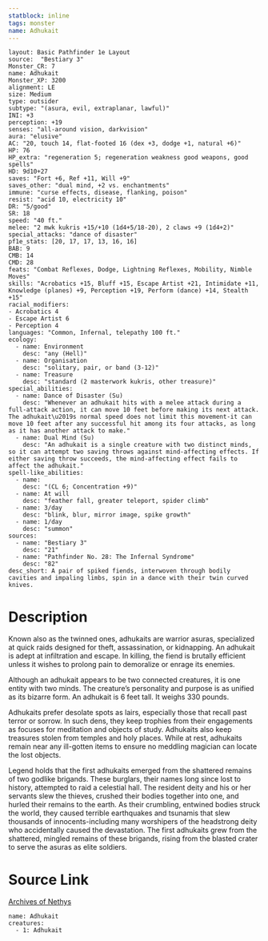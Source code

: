 ```yaml
---
statblock: inline
tags: monster
name: Adhukait
---
```

```statblock
layout: Basic Pathfinder 1e Layout
source:  "Bestiary 3"
Monster_CR: 7
name: Adhukait
Monster_XP: 3200
alignment: LE
size: Medium
type: outsider
subtype: "(asura, evil, extraplanar, lawful)"
INI: +3
perception: +19
senses: "all-around vision, darkvision"
aura: "elusive"
AC: "20, touch 14, flat-footed 16 (dex +3, dodge +1, natural +6)"
HP: 76
HP_extra: "regeneration 5; regeneration weakness good weapons, good spells"
HD: 9d10+27
saves: "Fort +6, Ref +11, Will +9"
saves_other: "dual mind, +2 vs. enchantments"
immune: "curse effects, disease, flanking, poison"
resist: "acid 10, electricity 10"
DR: "5/good"
SR: 18
speed: "40 ft."
melee: "2 mwk kukris +15/+10 (1d4+5/18-20), 2 claws +9 (1d4+2)"
special_attacks: "dance of disaster"
pf1e_stats: [20, 17, 17, 13, 16, 16]
BAB: 9
CMB: 14
CMD: 28
feats: "Combat Reflexes, Dodge, Lightning Reflexes, Mobility, Nimble Moves"
skills: "Acrobatics +15, Bluff +15, Escape Artist +21, Intimidate +11, Knowledge (planes) +9, Perception +19, Perform (dance) +14, Stealth +15"
racial_modifiers:
- Acrobatics 4
- Escape Artist 6
- Perception 4
languages: "Common, Infernal, telepathy 100 ft."
ecology:
  - name: Environment
    desc: "any (Hell)"
  - name: Organisation
    desc: "solitary, pair, or band (3-12)"
  - name: Treasure
    desc: "standard (2 masterwork kukris, other treasure)"
special_abilities:
  - name: Dance of Disaster (Su)
    desc: "Whenever an adhukait hits with a melee attack during a full-attack action, it can move 10 feet before making its next attack. The adhukait\u2019s normal speed does not limit this movement-it can move 10 feet after any successful hit among its four attacks, as long as it has another attack to make."
  - name: Dual Mind (Su)
    desc: "An adhukait is a single creature with two distinct minds, so it can attempt two saving throws against mind-affecting effects. If either saving throw succeeds, the mind-affecting effect fails to affect the adhukait."
spell-like_abilities:
  - name:
    desc: "(CL 6; Concentration +9)"
  - name: At will
    desc: "feather fall, greater teleport, spider climb"
  - name: 3/day
    desc: "blink, blur, mirror image, spike growth"
  - name: 1/day
    desc: "summon"
sources:
  - name: "Bestiary 3"
    desc: "21"
  - name: "Pathfinder No. 28: The Infernal Syndrome"
    desc: "82"
desc_short: A pair of spiked fiends, interwoven through bodily cavities and impaling limbs, spin in a dance with their twin curved knives.
```
# Description
Known also as the twinned ones, adhukaits are warrior asuras, specialized at quick raids designed for theft, assassination, or kidnapping. An adhukait is adept at infiltration and escape. In killing, the fiend is brutally efficient unless it wishes to prolong pain to demoralize or enrage its enemies.

Although an adhukait appears to be two connected creatures, it is one entity with two minds. The creature’s personality and purpose is as unified as its bizarre form. An adhukait is 6 feet tall. It weighs 330 pounds.

Adhukaits prefer desolate spots as lairs, especially those that recall past terror or sorrow. In such dens, they keep trophies from their engagements as focuses for meditation and objects of study. Adhukaits also keep treasures stolen from temples and holy places. While at rest, adhukaits remain near any ill-gotten items to ensure no meddling magician can locate the lost objects.

Legend holds that the first adhukaits emerged from the shattered remains of two godlike brigands. These burglars, their names long since lost to history, attempted to raid a celestial hall. The resident deity and his or her servants slew the thieves, crushed their bodies together into one, and hurled their remains to the earth. As their crumbling, entwined bodies struck the world, they caused terrible earthquakes and tsunamis that slew thousands of innocents-including many worshipers of the headstrong deity who accidentally caused the devastation. The first adhukaits grew from the shattered, mingled remains of these brigands, rising from the blasted crater to serve the asuras as elite soldiers.
# Source Link
[Archives of Nethys](https://aonprd.com/MonsterDisplay.aspx?ItemName=Adhukait)
```encounter-table
name: Adhukait
creatures:
  - 1: Adhukait
```
